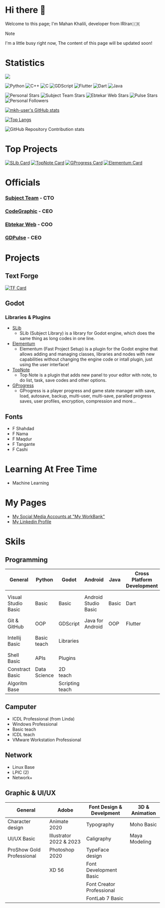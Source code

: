 
# Hi there 👋

Welcome to this page; I'm Mahan Khalili, developer from IRIran🇮🇷

> [!Note] 
> I'm a little busy right now, The content of this page will be updated soon!

# Statistics

<a href="https://wakatime.com/@2d338125-04d1-4845-afab-1079f7117f8f"><img align="center" src="https://wakatime.com/badge/user/2d338125-04d1-4845-afab-1079f7117f8f.svg"/></a>

![Python](https://img.shields.io/badge/Python-l?style=flat&logo=python&logoColor=ffdc52&color=3c78a9)
![C++](https://img.shields.io/badge/C%2B%2B-l?style=flat&logo=c%2B%2B&color=004283)
![C](https://img.shields.io/badge/C-l?style=flat&logo=c&color=004283)
![GDScript](https://img.shields.io/badge/GDScript-l?style=flat&logo=godotengine&color=EEEEEE)
![Flutter](https://img.shields.io/badge/Flutter-l?style=flat&logo=flutter&logoColor=06589c&color=46d1fe)
![Dart](https://img.shields.io/badge/Dart-l?style=flat&logo=dart&logoColor=06589c&color=46d1fe)
![Java](https://img.shields.io/badge/Java-l?style=flat&color=ec2025)

![Personal Stars](https://img.shields.io/github/stars/mkh-user?style=flat&label=Personal%20Stars&color=FFFF00)
![Subject Team Stars](https://img.shields.io/github/stars/Subject-Team?style=flat&label=Stars%20At%20Subject%20Team&color=FFFF00)
![Ebtekar Web Stars](https://img.shields.io/github/stars/EbtekarWeb?style=flat&label=Stars%20At%20Ebtekar%20Web&color=FFFF00)
![Pulse Stars](https://img.shields.io/github/stars/GDPulse?style=flat&label=Stars%20At%20Pulse&color=FFFF00)
![Personal Followers](https://img.shields.io/github/followers/mkh-user?label=Followers&style=flat&color=0000FF)

[![mkh-user's GitHub stats](https://github-readme-stats.vercel.app/api?username=mkh-user&hide=stars&show=discussions_started,prs_merged,prs_merged_percentage&show_icons=true&rank_icon=github&include_all_commits=true&bg_color=30,155798,15757b,159858&title_color=fff&text_color=fff&icon_color=fff)](https://github.com/mkh-user)

[![Top Langs](https://github-readme-stats.vercel.app/api/top-langs/?username=mkh-user&custom_title=Top%20Langs%20(Personal%20Projects)&layout=compact&size_weight=0&count_weight=1&bg_color=30,155798,15757b,159858&title_color=fff&text_color=fff&icon_color=fff)](https://github.com/mkh-user)

![GitHub Repository Contribution stats](https://github-contributor-stats.vercel.app/api?username=mkh-user&hide_contributor_rank=false&order_by=contributions&hide=B&bg_color=30,155798,15757b,159858&title_color=fff&text_color=fff&icon_color=fff)

# Top Projects
[![SLib Card](https://github-readme-stats.vercel.app/api/pin/?username=subject-team&repo=slib&show_icons=true&bg_color=30,155798,15757b,159858&title_color=fff&text_color=fff&icon_color=fff)](https://github.com/subject-team/slib)
[![TopNote Card](https://github-readme-stats.vercel.app/api/pin/?username=gdpulse&repo=topnote&show_icons=true&bg_color=30,155798,15757b,159858&title_color=fff&text_color=fff&icon_color=fff)](https://github.com/gdpulse/topnote)
[![GProgress Card](https://github-readme-stats.vercel.app/api/pin/?username=mkh-user&repo=gprogress&show_icons=true&bg_color=30,155798,15757b,159858&title_color=fff&text_color=fff&icon_color=fff)](https://github.com/mkh-user/gprogress)
[![Elementum Card](https://github-readme-stats.vercel.app/api/pin/?username=mkh-user&repo=elementum&show_icons=true&bg_color=30,155798,15757b,159858&title_color=fff&text_color=fff&icon_color=fff)](https://github.com/mkh-user/elementum)

# Officials

### [Subject Team](https://github.com/subject-team/) - CTO

### [CodeGraphic](https://eitaa.com/codegraphic) - CEO

### [Ebtekar Web](https://github.com/EbtekarWeb) - COO

### [GDPulse](https://github.com/GDPulse) - CEO

# Projects
## Text Forge
[![TF Card](https://github-readme-stats.vercel.app/api/pin/?username=mkh-user&repo=elementum&show_icons=true&bg_color=30,155798,15757b,159858&title_color=fff&text_color=fff&icon_color=fff)](https://github.com/mkh-user/text-forge)

## Godot
### Libraries & Plugins
- [SLib](https://github.com/Subject-Team/SLib)
  - SLib (Subject Library) is a library for Godot engine, which does the same thing as long codes in one line.
- [Elementum](https://github.com/mkh-user/Elementum)
  - Elementum (Fast Project Setup) is a plugin for the Godot engine that allows adding and managing classes, libraries and nodes with new capabilities without changing the engine code or intall plugin, just using the user interface!
- [TopNote](https://github.com/gdpulse/TopNote)
  - Top Note is a plugin that adds new panel to your editor with note, to do list, task, save codes and other options.
- [GProgress](https://github.com/mkh-user/GProgress)
  - GProgress is a player progress and game state manager with save, load, autosave, backup, multi-user, multi-save, paralled progress saves, user profiles, encryption, compression and more...

## Fonts
- F Shahdad
- F Nama
- F Maqdur
- F Tangante
- F Cashi

# Learning At Free Time
- Machine Learning

# My Pages
- [My Social Media Accounts at "My WorkBank"](https://soo.is/wqLGri)
- [My Linkedin Profile](https://www.linkedin.com/in/mahan-khalili-s/)

# Skils
## Programming
|General|Python|Godot|Android|Java|Cross Platform Development|AI|
|-------|------|-----|-------|----|--------------------------|--|
|Visual Studio Basic|Basic|Basic|Android Studio Basic|Basic|Dart|Special Math for Machine learning|
|Git & GitHub|OOP|GDScript|Java for Android|OOP|Flutter|Decision tree|
|Intellij Basic|Basic teach|Libraries||||Artificial neural networks|
|Shell Basic|APIs|Plugins|||||
|Constract Basic|Data Science|2D teach|||||
|Algoritm Base||Scripting teach|||||

## Camputer
- ICDL Professional (from Linda)
- Windows Professional
- Basic teach
- ICDL teach
- VMware Workstation Professional
## Network
- Linux Base
- LPIC (2)
- Network+
## Graphic & UI/UX
|General|Adobe|Font Design & Develpment|3D & Animation|
|-------|-----|------------------------|--------------|
|Character design|Animate 2020|Typography|Moho Basic
|UI/UX Basic|Illustrator 2022 & 2023|Caligraphy|Maya Modeling
|ProShow Gold Professional|Photoshop 2020|TypeFace design
||XD 56|Font Development Basic
|||Font Creator Professional
|||FontLab 7 Basic
